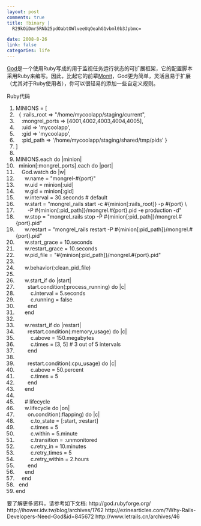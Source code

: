 ```yaml
--- 
layout: post
comments: true
title: !binary |
  R29kOiDmr5RNb25pdOabtOWlveeUqOeahG1vbml0b3Jpbmc=

date: 2008-8-26
link: false
categories: life
---
```

<a href="http://god.rubyforge.org/">God</a>是一个使用Ruby写成的用于监视任务运行状态的可扩展框架，它的配置脚本采用Ruby来编写。因此，比起它的前辈<a href="http://www.tildeslash.com/monit/">Monit</a>，God更为简单，灵活且易于扩展（尤其对于Ruby使用者），你可以很轻易的添加一些自定义规则。
<div class="codeText">
<div class="codeHead">Ruby代码</div>
<ol class="dp-rb" start="1">
	<li class="alt"><span><span>MINIONS = [  </span></span></li>
	<li><span>  { <span class="symbol">:rails_root</span><span> =&gt; </span><span class="string">"/home/mycoolapp/staging/current"</span><span>,  </span></span></li>
	<li class="alt"><span>    <span class="symbol">:mongrel_ports</span><span> =&gt; [4001,4002,4003,4004,4005],  </span></span></li>
	<li><span>    <span class="symbol">:uid</span><span> =&gt; </span><span class="string">'mycoolapp'</span><span>,  </span></span></li>
	<li class="alt"><span>    <span class="symbol">:gid</span><span> =&gt; </span><span class="string">'mycoolapp'</span><span>,  </span></span></li>
	<li><span>    <span class="symbol">:pid_path</span><span> =&gt; </span><span class="string">'/home/mycoolapp/staging/shared/tmp/pids'</span><span> }  </span></span></li>
	<li class="alt"><span>]  </span></li>
	<li><span>  </span></li>
	<li class="alt"><span>MINIONS.<span class="keyword">each</span><span> </span><span class="keyword">do</span><span> |minion|  </span></span></li>
	<li><span>  minion[<span class="symbol">:mongrel_ports</span><span>].</span><span class="keyword">each</span><span> </span><span class="keyword">do</span><span> |port|  </span></span></li>
	<li class="alt"><span>    God.watch <span class="keyword">do</span><span> |w|  </span></span></li>
	<li><span>      w.name = <span class="string">"mongrel-#{port}"</span><span>  </span></span></li>
	<li class="alt"><span>      w.uid = minion[<span class="symbol">:uid</span><span>]  </span></span></li>
	<li><span>      w.gid = minion[<span class="symbol">:gid</span><span>]  </span></span></li>
	<li class="alt"><span>      w.interval = 30.seconds <span class="comment"># default      </span><span>  </span></span></li>
	<li><span>      w.start = <span class="string">"mongrel_rails start -c #{minion[:rails_root]} -p #{port} \</span> </span></li>
	<li class="alt"><span><span class="string">        -P #{minion[:pid_path]}/mongrel.#{port}.pid -e production -d"</span><span>  </span></span></li>
	<li><span>      w.stop = <span class="string">"mongrel_rails stop -P #{minion[:pid_path]}/mongrel.#{port}.pid"</span><span>  </span></span></li>
	<li class="alt"><span>      w.restart = <span class="string">"mongrel_rails restart -P #{minion[:pid_path]}/mongrel.#{port}.pid"</span><span>  </span></span></li>
	<li><span>      w.start_grace = 10.seconds  </span></li>
	<li class="alt"><span>      w.restart_grace = 10.seconds  </span></li>
	<li><span>      w.pid_file = <span class="string">"#{minion[:pid_path]}/mongrel.#{port}.pid"</span><span>  </span></span></li>
	<li class="alt"><span>      </span></li>
	<li><span>      w.behavior(<span class="symbol">:clean_pid_file</span><span>)  </span></span></li>
	<li class="alt"><span>  </span></li>
	<li><span>      w.start_if <span class="keyword">do</span><span> |start|  </span></span></li>
	<li class="alt"><span>        start.condition(<span class="symbol">:process_running</span><span>) </span><span class="keyword">do</span><span> |c|  </span></span></li>
	<li><span>          c.interval = 5.seconds  </span></li>
	<li class="alt"><span>          c.running = <span class="keyword">false</span><span>  </span></span></li>
	<li><span>        <span class="keyword">end</span><span>  </span></span></li>
	<li class="alt"><span>      <span class="keyword">end</span><span>  </span></span></li>
	<li><span>      </span></li>
	<li class="alt"><span>      w.restart_if <span class="keyword">do</span><span> |restart|  </span></span></li>
	<li><span>        restart.condition(<span class="symbol">:memory_usage</span><span>) </span><span class="keyword">do</span><span> |c|  </span></span></li>
	<li class="alt"><span>          c.above = 150.megabytes  </span></li>
	<li><span>          c.times = [3, 5] <span class="comment"># 3 out of 5 intervals</span><span>  </span></span></li>
	<li class="alt"><span>        <span class="keyword">end</span><span>  </span></span></li>
	<li><span>      </span></li>
	<li class="alt"><span>        restart.condition(<span class="symbol">:cpu_usage</span><span>) </span><span class="keyword">do</span><span> |c|  </span></span></li>
	<li><span>          c.above = 50.percent  </span></li>
	<li class="alt"><span>          c.times = 5  </span></li>
	<li><span>        <span class="keyword">end</span><span>  </span></span></li>
	<li class="alt"><span>      <span class="keyword">end</span><span>  </span></span></li>
	<li><span>      </span></li>
	<li class="alt"><span>      <span class="comment"># lifecycle</span><span>  </span></span></li>
	<li><span>      w.lifecycle <span class="keyword">do</span><span> |on|  </span></span></li>
	<li class="alt"><span>        on.condition(<span class="symbol">:flapping</span><span>) </span><span class="keyword">do</span><span> |c|  </span></span></li>
	<li><span>          c.to_state = [<span class="symbol">:start</span><span>, </span><span class="symbol">:restart</span><span>]  </span></span></li>
	<li class="alt"><span>          c.times = 5  </span></li>
	<li><span>          c.within = 5.minute  </span></li>
	<li class="alt"><span>          c.transition = <span class="symbol">:unmonitored</span><span>  </span></span></li>
	<li><span>          c.retry_in = 10.minutes  </span></li>
	<li class="alt"><span>          c.retry_times = 5  </span></li>
	<li><span>          c.retry_within = 2.hours  </span></li>
	<li class="alt"><span>        <span class="keyword">end</span><span>  </span></span></li>
	<li><span>      <span class="keyword">end</span><span>  </span></span></li>
	<li class="alt"><span>    <span class="keyword">end</span><span>  </span></span></li>
	<li><span>  <span class="keyword">end</span><span>  </span></span></li>
	<li class="alt"><span><span class="keyword">end</span><span>  </span></span></li>
</ol>
</div>
要了解更多资料，请参考如下文档:
http://god.rubyforge.org/
http://ihower.idv.tw/blog/archives/1762
http://ezinearticles.com/?Why-Rails-Developers-Need-God&amp;id=845672
http://www.letrails.cn/archives/46
